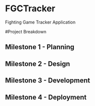 # FGCTracker

Fighting Game Tracker Application

#Project Breakdown
## Milestone 1 - Planning 
## Milestone 2 - Design
## Milestone 3 - Development 
## Milestone 4 - Deployment 
